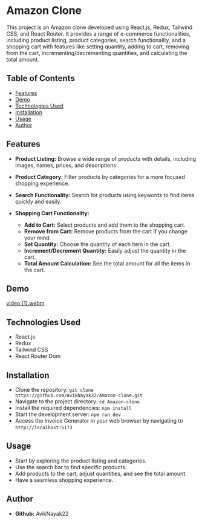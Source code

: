 # Amazon Clone

This project is an Amazon clone developed using React.js, Redux, Tailwind CSS, and React Router. It provides a range of e-commerce functionalities, including product listing, product categories, search functionality, and a shopping cart with features like setting quantity, adding to cart, removing from the cart, incrementing/decrementing quantities, and calculating the total amount.

## Table of Contents
- [Features](#features)
- [Demo](#demo)
- [Technologies Used](#technologies-used)
- [Installation](#installation)
- [Usage](#usage)
- [Author](#author)


## Features

- __Product Listing:__ Browse a wide range of products with details, including images, names, prices, and descriptions.

- __Product Category:__ Filter products by categories for a more focused shopping experience.

- __Search Functionality:__ Search for products using keywords to find items quickly and easily.

- __Shopping Cart Functionality:__
  - __Add to Cart:__ Select products and add them to the shopping cart.
  - __Remove from Cart:__ Remove products from the cart if you change your mind.
  - __Set Quantity:__ Choose the quantity of each item in the cart.
  - __Increment/Decrement Quantity:__ Easily adjust the quantity in the cart.
  - __Total Amount Calculation:__ See the total amount for all the items in the cart.


## Demo
[video (1).webm](https://github.com/AvikNayak22/Amazon-clone/assets/110925067/0052a30c-5882-4eeb-8a1c-caf7e8833bfa)

## Technologies Used
- React.js
- Redux
- Tailwind CSS
- React Router Dom

## Installation
- Clone the repository: `git clone https://github.com/AvikNayak22/Amazon-clone.git`
- Navigate to the project directory: `cd Amazon-clone`
- Install the required dependencies: `npm install`
- Start the development server: `npm run dev`
- Access the Invoice Generator in your web browser by navigating to `http://localhost:5173`

## Usage
- Start by exploring the product listing and categories.
- Use the search bar to find specific products.
- Add products to the cart, adjust quantities, and see the total amount.
- Have a seamless shopping experience.

## Author
- __Github:__ AvikNayak22
